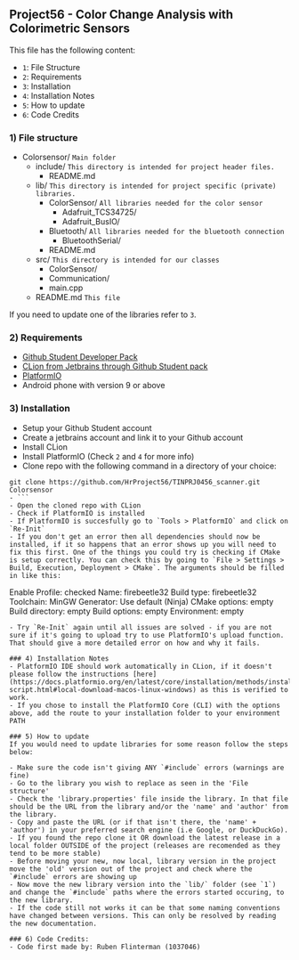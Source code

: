 ## Project56 - Color Change Analysis with  Colorimetric Sensors

This file has the following content:
- `1`: File Structure
- `2`: Requirements 
- `3`: Installation
- `4`: Installation Notes
- `5`: How to update
- `6`: Code Credits

### 1) File structure
- Colorsensor/ `Main folder`
    - include/ `This directory is intended for project header files.`
      - README.md
    - lib/ `This directory is intended for project specific (private) libraries.`
      - ColorSensor/ `All libraries needed for the color sensor`
        - Adafruit_TCS34725/ 
        - Adafruit_BusIO/ 
      - Bluetooth/ `All libraries needed for the bluetooth connection`
        - BluetoothSerial/
      - README.md
    - src/ `This directory is intended for our classes`
      - ColorSensor/
      - Communication/
      - main.cpp
    - README.md `This file`

If you need to update one of the libraries refer to `3`.

### 2) Requirements
- [Github Student Developer Pack](https://education.github.com/pack)
- [CLion from Jetbrains through Github Student pack](https://www.jetbrains.com/clion/download)
- [PlatformIO](https://docs.platformio.org/en/latest/integration/ide/clion.html#installation)
- Android phone with version 9 or above

### 3) Installation
- Setup your Github Student account
- Create a jetbrains account and link it to your Github account
- Install CLion
- Install PlatformIO (Check `2` and `4` for more info)
- Clone repo with the following command in a directory of your choice:
```
git clone https://github.com/HrProject56/TINPRJ0456_scanner.git Colorsensor
- ```
- Open the cloned repo with CLion
- Check if PlatformIO is installed
- If PlatformIO is succesfully go to `Tools > PlatformIO` and click on `Re-Init`
- If you don't get an error then all dependencies should now be installed, if it so happens that an error shows up you will need to fix this first. One of the things you could try is checking if CMake is setup correctly. You can check this by going to `File > Settings > Build, Execution, Deployment > CMake`. The arguments should be filled in like this:
```
Enable Profile: checked
Name: firebeetle32
Build type: firebeetle32
Toolchain: MinGW
Generator: Use default (Ninja)
CMake options: empty
Build directory: empty
Build options: empty
Environment: empty
```
- Try `Re-Init` again until all issues are solved - if you are not sure if it's going to upload try to use PlatformIO's upload function. That should give a more detailed error on how and why it fails.

### 4) Installation Notes
- PlatformIO IDE should work automatically in CLion, if it doesn't please follow the instructions [here](https://docs.platformio.org/en/latest/core/installation/methods/installer-script.html#local-download-macos-linux-windows) as this is verified to work.
- If you chose to install the PlatformIO Core (CLI) with the options above, add the route to your installation folder to your environment PATH 

### 5) How to update
If you would need to update libraries for some reason follow the steps below:

- Make sure the code isn't giving ANY `#include` errors (warnings are fine)
- Go to the library you wish to replace as seen in the 'File structure' 
- Check the 'library.properties' file inside the library. In that file should be the URL from the library and/or the 'name' and 'author' from the library. 
- Copy and paste the URL (or if that isn't there, the 'name' + 'author') in your preferred search engine (i.e Google, or DuckDuckGo).
- If you found the repo clone it OR download the latest release in a local folder OUTSIDE of the project (releases are recomended as they tend to be more stable)
- Before moving your new, now local, library version in the project move the 'old' version out of the project and check where the `#include` errors are showing up
- Now move the new library version into the `lib/` folder (see `1`) and change the `#include` paths where the errors started occuring, to the new library.
- If the code still not works it can be that some naming conventions have changed between versions. This can only be resolved by reading the new documentation. 

### 6) Code Credits: 
- Code first made by: Ruben Flinterman (1037046)